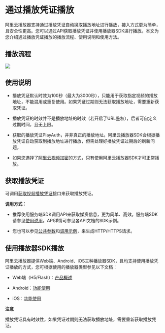 通过播放凭证播放 
=============================

阿里云播放器支持通过播放凭证自动换取播放地址进行播放，接入方式更为简单，且安全性更高。您可以通过API获取播放凭证并使用播放器SDK进行播放。本文为您介绍通过播放凭证播放的播放流程、使用说明和使用方法。

播放流程 
-------------------------

![](https://static-aliyun-doc.oss-accelerate.aliyuncs.com/assets/img/zh-CN/3260326061/p178264.jpg)

使用说明 
-------------------------

* 播放凭证默认时效为100秒（最大为3000秒），只能用于获取指定视频的播放地址，不能混用或重复使用。如果凭证过期则无法获取播放地址，需要重新获取凭证。

  

* 播放凭证的时效并不是播放地址的时效（若开启了URL鉴权），后者可自定义过期时间，且无上限。

  

* 获取的播放凭证PlayAuth，并非真正的播放地址。阿里云播放器SDK会根据播放凭证自动获取到播放地址进行播放，但需处理好播放凭证过期后的刷新问题。

  

* 如果您选择了[阿里云视频加密](/intl.zh-CN/开发指南/视频安全/阿里云视频加密.md)的方式，只有使用阿里云播放器SDK才可正常播放。

  




获取播放凭证 
---------------------------

可调用[获取视频播放凭证](/intl.zh-CN/服务端API/音视频播放/获取视频播放凭证.md)接口来获取播放凭证。

**调用方式：** 

* 推荐使用服务端SDK调用API来获取媒资信息，更为简单、高效。服务端SDK请参见[使用说用](/intl.zh-CN/服务端SDK/使用说明.md)，API详情可参见各API文档的SDK示例。

  

* 您也可以参见[公共参数](/intl.zh-CN/服务端API/调用方式/公共参数.md)和[调用示例](/intl.zh-CN/服务端API/调用方式/调用示例.md)，来生成HTTP/HTTPS请求。

  




使用播放器SDK播放 
-------------------------------

阿里云播放器提供Web端、Android、iOS三种播放器SDK，且均支持使用播放凭证播放的方式，您可根据使用的播放器类型参见以下文档：

* Web端（H5/Flash）：[产品概述](/intl.zh-CN/播放器SDK/Web播放器/产品概述.md)

  

* Android：[功能使用](/intl.zh-CN/播放器SDK/Android播放器/功能使用.md)

  

* iOS：[功能使用](/intl.zh-CN/播放器SDK/iOS播放器/功能使用.md)

  



**注意**

播放凭证具有时效性，如果凭证过期则无法获取播放地址，需要重新获取播放凭证。
